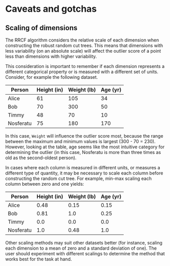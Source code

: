 # Caveats and gotchas

## Scaling of dimensions

The RRCF algorithm considers the relative scale of each dimension when constructing the robust random cut trees. This means that dimensions with less variability (on an absolute scale) will affect the outlier score of a point less than dimensions with higher variability.

This consideration is important to remember if each dimension represents a different categorical property or is measured with a different set of units. Consider, for example the following dataset.

| Person      | Height (in)  | Weight (lb)   | Age (yr)    | 
| ------------| ------------ | ------------- | ----------- |
| Alice       | 61           | 105           | 34          |
| Bob         | 70           | 300           | 50          |
| Timmy       | 48           | 70            | 10          |
| Nosferatu   | 75           | 180           | 170         |

In this case, `Weight` will influence the outlier score most, because the range between the maximum and minimum values is largest (300 - 70 = 230). However, looking at the table, age seems like the most intuitive category for determining the outlier (in this case, Nosferatu is more than three times as old as the second-oldest person).

In cases where each column is measured in different units, or measures a different type of quantity, it may be necessary to scale each column before constructing the random cut tree. For example, min-max scaling each column between zero and one yields:

| Person      | Height (in)  | Weight (lb)   | Age (yr)    | 
| ------------| ------------ | ------------- | ----------- |
| Alice       | 0.48         | 0.15          | 0.15        |
| Bob         | 0.81         | 1.0           | 0.25        |
| Timmy       | 0.0          | 0.0           | 0.0         |
| Nosferatu   | 1.0          | 0.48          | 1.0         |

Other scaling methods may suit other datasets better (for instance, scaling each dimension to a mean of zero and a standard deviation of one). The user should experiment with different scalings to determine the method that works best for the task at hand.
